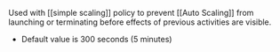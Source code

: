 Used with [[simple scaling]] policy to prevent [[Auto Scaling]] from launching or terminating before effects of previous activities are visible. 
*   Default value is 300 seconds (5 minutes)